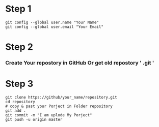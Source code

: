 
# Step 1 
```
git config --global user.name "Your Name"
git config --global user.email "Your Email" 
```
# Step 2 

### Create Your repostory in GitHub Or get old repostory ' .git '

# Step 3 
```
git clone https://github/your_name/repository.git
cd repository
# copy & past your Porject in Folder repository
git add .
git commit -m "I am uplode My Porject"
git push -u origin master
```
